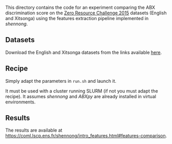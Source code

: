 This directory contains the code for an experiment comparing the ABX
discrimination score on the [Zero Resource Challenge
2015](https://zerosspeech.com/2015) datasets (English and Xitsonga)
using the features extraction pipeline implemented in *shennong*.

Datasets
--------

Download the English and Xitsonga datasets from the links available
[here](https://github.com/bootphon/Zerospeech2015#zerospeech-challenge-2015).


Recipe
------

Simply adapt the parameters in `run.sh` and launch it.

It must be used with a cluster running SLURM (if not you must adapt
the recipe). It assumes *shennong* and *ABXpy* are already installed
in virtual environments.

Results
-------

The results are available at
https://coml.lscp.ens.fr/shennong/intro_features.html#features-comparison.
